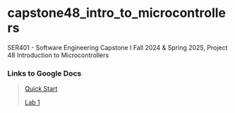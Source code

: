 # capstone48_intro_to_microcontrollers
SER401 - Software Engineering Capstone I Fall 2024 &amp; Spring 2025, Project 48 Introduction to Microcontrollers

### Links to Google Docs
> [Quick Start](https://docs.google.com/document/d/1WlpF8LJWJUxZEr4cO4_vOp7rcQOP5Z9HEeBZoaIirZo/edit?usp=sharing)
> 
> [Lab 1](https://docs.google.com/document/d/1Gm1a_dWY5xhZxOp4-3WJQmxCuDWgaSk1uywOoIZ2gOo/edit?usp=sharing)